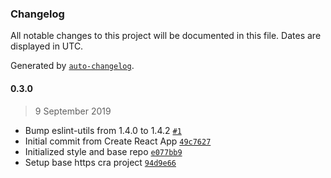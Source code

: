 ### Changelog

All notable changes to this project will be documented in this file. Dates are displayed in UTC.

Generated by [`auto-changelog`](https://github.com/CookPete/auto-changelog).

#### 0.3.0

> 9 September 2019

- Bump eslint-utils from 1.4.0 to 1.4.2 [`#1`](https://github.com/louisgv/lrat/pull/1)
- Initial commit from Create React App [`49c7627`](https://github.com/louisgv/lrat/commit/49c7627024b91fcced58e666b99320c92eae7aea)
- Initialized style and base repo [`e077bb9`](https://github.com/louisgv/lrat/commit/e077bb909444932fc6dcddc06ba747128bea465d)
- Setup base https cra project [`94d9e66`](https://github.com/louisgv/lrat/commit/94d9e665c787ffa3868656772ae1fe3fb2b3c4bf)
